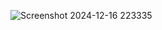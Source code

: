 ![Screenshot 2024-12-16 223335](https://github.com/user-attachments/assets/4e9cea3f-d07d-4827-a551-8c5bfe75218e)

